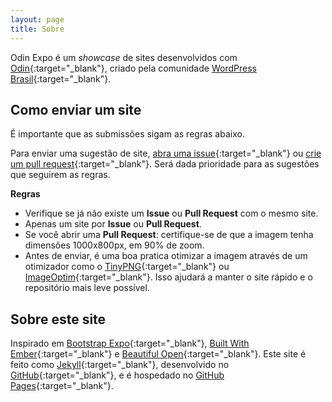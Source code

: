```yaml
---
layout: page
title: Sobre
---
```


Odin Expo é um *showcase* de sites desenvolvidos com [Odin](https://github.com/wpbrasil/odin){:target="_blank"}, criado pela comunidade [WordPress Brasil](https://github.com/wpbrasil){:target="_blank"}.

## Como enviar um site

É importante que as submissões sigam as regras abaixo.

Para enviar uma sugestão de site, [abra uma issue](https://github.com/wpbrasil/odin-expo//issues/new){:target="_blank"} ou [crie um pull request](https://github.com/wpbrasil/odin-expo//pulls/new){:target="_blank"}. Será dada prioridade para as sugestões que seguirem as regras. 

**Regras**

- Verifique se já não existe um **Issue** ou **Pull Request** com o mesmo site.
- Apenas um site por **Issue** ou **Pull Request**.
- Se você abrir uma **Pull Request**: certifique-se de que a imagem tenha dimensões 1000x800px, em 90% de zoom.
- Antes de enviar, é uma boa pratica otimizar a imagem através de um otimizador como o [TinyPNG](https://tinypng.com/){:target="_blank"} ou [ImageOptim](https://imageoptim.com/){:target="_blank"}. Isso ajudará a manter o site rápido e o repositório mais leve possível.

## Sobre este site
Inspirado em [Bootstrap Expo](http://expo.getbootstrap.com/){:target="_blank"}, [Built With Ember](http://builtwithember.io/){:target="_blank"} e [Beautiful Open](http://beautifulopen.com/){:target="_blank"}.
Este site é feito como [Jekyll](http://jekyllrb.com){:target="_blank"}, desenvolvido no [GitHub](https://github.com/wpbrasil/odin-expo){:target="_blank"}, e é hospedado no [GitHub Pages](https://pages.github.com){:target="_blank"}.
